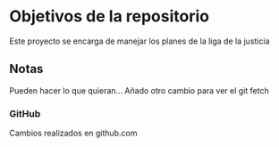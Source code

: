 # Objetivos de la repositorio

Este proyecto se encarga de manejar los planes de la liga de la justicia


## Notas
Pueden hacer lo que quieran...
Añado otro cambio para ver el git fetch

### GitHub
Cambios realizados en github.com
